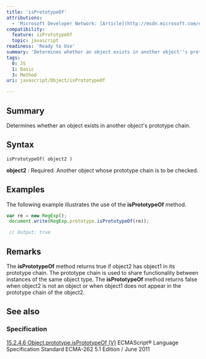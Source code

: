 ```yaml
---
title: 'isPrototypeOf'
attributions:
  - 'Microsoft Developer Network: [Article](http://msdn.microsoft.com/en-us/library/ie/bch72c9e(v=vs.94).aspx)'
compatibility:
  feature: isPrototypeOf
  topic: javascript
readiness: 'Ready to Use'
summary: 'Determines whether an object exists in another object''s prototype chain.'
tags:
  0: JS
  1: Basic
  3: Method
uri: javascript/Object/isPrototypeOf

---
```

## Summary

Determines whether an object exists in another object's prototype chain.

## Syntax

    isPrototypeOf( object2 )

**object2**
:   Required. Another object whose prototype chain is to be checked.

## Examples

The following example illustrates the use of the **isPrototypeOf** method.

``` js
var re = new RegExp();
 document.write(RegExp.prototype.isPrototypeOf(re));

 // Output: true
```

## Remarks

The **isPrototypeOf** method returns true if object2 has object1 in its prototype chain. The prototype chain is used to share functionality between instances of the same object type. The **isPrototypeOf** method returns false when object2 is not an object or when object1 does not appear in the prototype chain of the object2.

## See also

### Specification

[15.2.4.6 Object.prototype.isPrototypeOf (V)](http://www.ecma-international.org/ecma-262/5.1/#sec-15.2.4.6) ECMAScript® Language Specification Standard ECMA-262 5.1 Edition / June 2011


